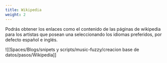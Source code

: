 ```yaml
---
title: Wikipedia
weight: 2
---
```


Podrás obtener los enlaces como el contenido de las páginas de wikipedia para los artistas que posean una seleccionando los idiomas preferidos, por defecto español e inglés.

![[Spaces/Blogs/snipets y scripts/music-fuzzy/creacion base de datos/pasos/Wikipedia]]